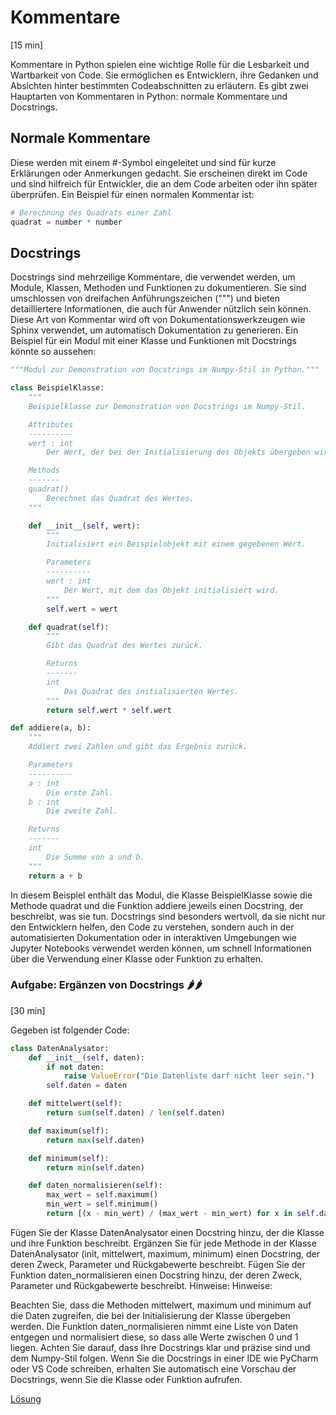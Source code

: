 # Kommentare
[15 min]

Kommentare in Python spielen eine wichtige Rolle für die Lesbarkeit und Wartbarkeit von Code.
Sie ermöglichen es Entwicklern, ihre Gedanken und Absichten hinter bestimmten Codeabschnitten zu erläutern.
Es gibt zwei Hauptarten von Kommentaren in Python: normale Kommentare und Docstrings.

## Normale Kommentare
Diese werden mit einem #-Symbol eingeleitet und sind für kurze Erklärungen oder Anmerkungen gedacht.
Sie erscheinen direkt im Code und sind hilfreich für Entwickler, die an dem Code arbeiten oder ihn später überprüfen.
Ein Beispiel für einen normalen Kommentar ist:

```python
# Berechnung des Quadrats einer Zahl
quadrat = number * number
```
## Docstrings
Docstrings sind mehrzeilige Kommentare, die verwendet werden, um Module, Klassen, Methoden und Funktionen zu 
dokumentieren. Sie sind umschlossen von dreifachen Anführungszeichen (""") und bieten detailliertere Informationen, 
die auch für Anwender nützlich sein können. Diese Art von Kommentar wird oft von Dokumentationswerkzeugen wie 
Sphinx verwendet, um automatisch Dokumentation zu generieren. Ein Beispiel für ein Modul mit einer Klasse und 
Funktionen mit Docstrings könnte so aussehen:

```python
"""Modul zur Demonstration von Docstrings im Numpy-Stil in Python."""

class BeispielKlasse:
    """
    Beispielklasse zur Demonstration von Docstrings im Numpy-Stil.

    Attributes
    ----------
    wert : int
        Der Wert, der bei der Initialisierung des Objekts übergeben wird.

    Methods
    -------
    quadrat()
        Berechnet das Quadrat des Wertes.
    """

    def __init__(self, wert):
        """
        Initialisiert ein Beispielobjekt mit einem gegebenen Wert.

        Parameters
        ----------
        wert : int
            Der Wert, mit dem das Objekt initialisiert wird.
        """
        self.wert = wert

    def quadrat(self):
        """
        Gibt das Quadrat des Wertes zurück.

        Returns
        -------
        int
            Das Quadrat des initialisierten Wertes.
        """
        return self.wert * self.wert

def addiere(a, b):
    """
    Addiert zwei Zahlen und gibt das Ergebnis zurück.

    Parameters
    ----------
    a : int
        Die erste Zahl.
    b : int
        Die zweite Zahl.

    Returns
    -------
    int
        Die Summe von a und b.
    """
    return a + b
```
In diesem Beispiel enthält das Modul, die Klasse BeispielKlasse sowie die Methode quadrat und die Funktion addiere jeweils einen Docstring, der beschreibt, was sie tun. Docstrings sind besonders wertvoll, da sie nicht nur den Entwicklern helfen, den Code zu verstehen, sondern auch in der automatisierten Dokumentation oder in interaktiven Umgebungen wie Jupyter Notebooks verwendet werden können, um schnell Informationen über die Verwendung einer Klasse oder Funktion zu erhalten.

### Aufgabe: Ergänzen von Docstrings 🌶🌶
[30 min]

Gegeben ist folgender Code:
```python
class DatenAnalysator:
    def __init__(self, daten):
        if not daten:
            raise ValueError("Die Datenliste darf nicht leer sein.")
        self.daten = daten

    def mittelwert(self):
        return sum(self.daten) / len(self.daten)

    def maximum(self):
        return max(self.daten)

    def minimum(self):
        return min(self.daten)

    def daten_normalisieren(self):
        max_wert = self.maximum()
        min_wert = self.minimum()
        return [(x - min_wert) / (max_wert - min_wert) for x in self.daten]
```

Fügen Sie der Klasse DatenAnalysator einen Docstring hinzu, der die Klasse und ihre Funktion beschreibt.
Ergänzen Sie für jede Methode in der Klasse DatenAnalysator (init, mittelwert, maximum, minimum) einen Docstring, der deren Zweck, Parameter und Rückgabewerte beschreibt.
Fügen Sie der Funktion daten_normalisieren einen Docstring hinzu, der deren Zweck, Parameter und Rückgabewerte beschreibt. Hinweise:
Hinweise:

Beachten Sie, dass die Methoden mittelwert, maximum und minimum auf die Daten zugreifen, die bei der Initialisierung der Klasse übergeben werden.
Die Funktion daten_normalisieren nimmt eine Liste von Daten entgegen und normalisiert diese, so dass alle Werte zwischen 0 und 1 liegen.
Achten Sie darauf, dass Ihre Docstrings klar und präzise sind und dem Numpy-Stil folgen.
Wenn Sie die Docstrings in einer IDE wie PyCharm oder VS Code schreiben, erhalten Sie automatisch eine Vorschau der Docstrings, wenn Sie die Klasse oder Funktion aufrufen.

[Lösung](solution.md)
